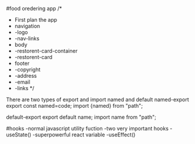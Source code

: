 #food oredering app
/\*

- First plan the app
- navigation
- -logo
- -nav-links
- body
- -restorent-card-container
- -restorent-card
- footer
- -copyright
- -address
- -email
- -links
  \*/

There are two types of export and import
named and default
named-export
export const named=code;
import {named} from "path";

default-export
export default name;
import name from "path";

#hooks
-normal javascript utility fuction
-two very important hooks
-useState() -superpowerful react variable
-useEffect()

